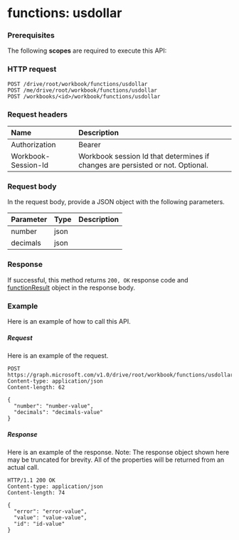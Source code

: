 # functions: usdollar


### Prerequisites
The following **scopes** are required to execute this API: 
### HTTP request
<!-- { "blockType": "ignored" } -->
```http
POST /drive/root/workbook/functions/usdollar
POST /me/drive/root/workbook/functions/usdollar
POST /workbooks/<id>/workbook/functions/usdollar

```
### Request headers
| Name       | Description|
|:---------------|:----------|
| Authorization  | Bearer <code>|
| Workbook-Session-Id  | Workbook session Id that determines if changes are persisted or not. Optional.|

### Request body
In the request body, provide a JSON object with the following parameters.

| Parameter	   | Type	|Description|
|:---------------|:--------|:----------|
|number|json||
|decimals|json||

### Response
If successful, this method returns `200, OK` response code and [functionResult](../resources/functionresult.md) object in the response body.

### Example
Here is an example of how to call this API.
##### Request
Here is an example of the request.
<!-- {
  "blockType": "request",
  "name": "functions_usdollar"
}-->
```http
POST https://graph.microsoft.com/v1.0/drive/root/workbook/functions/usdollar
Content-type: application/json
Content-length: 62

{
  "number": "number-value",
  "decimals": "decimals-value"
}
```

##### Response
Here is an example of the response. Note: The response object shown here may be truncated for brevity. All of the properties will be returned from an actual call.
<!-- {
  "blockType": "response",
  "truncated": true,
  "@odata.type": "microsoft.graph.functionResult"
} -->
```http
HTTP/1.1 200 OK
Content-type: application/json
Content-length: 74

{
  "error": "error-value",
  "value": "value-value",
  "id": "id-value"
}
```

<!-- uuid: 8fcb5dbc-d5aa-4681-8e31-b001d5168d79
2015-10-25 14:57:30 UTC -->
<!-- {
  "type": "#page.annotation",
  "description": "functions: usdollar",
  "keywords": "",
  "section": "documentation",
  "tocPath": ""
}-->